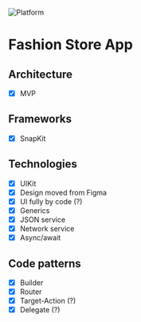 ![Platform][platform-image]

# Fashion Store App

## Architecture
- [x] MVP 

## Frameworks
- [x] SnapKit

## Technologies
- [x] UIKit
- [x] Design moved from Figma
- [x] UI fully by code (?)
- [x] Generics
- [x] JSON service
- [x] Network service
- [x] Async/await

## Code patterns
- [x] Builder
- [x] Router
- [x] Target-Action (?)
- [x] Delegate (?)

<!-- URL's -->
[platform-image]: https://img.shields.io/badge/Platform-iOS-green.svg
